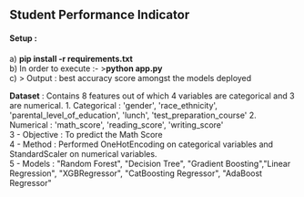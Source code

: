 ## Student Performance Indicator
#### Setup : <br> 
a) **pip install -r requirements.txt** <br>
b) In order to execute :- >**python app.py** <br>
c) > Output : best accuracy score amongst the models deployed

**Dataset** : Contains 8 features out of which 4 variables are categorical and 3 are numerical. 1. Categorical : 'gender', 'race_ethnicity', 'parental_level_of_education', 'lunch', 'test_preparation_course'
2. Numerical : 'math_score', 'reading_score', 'writing_score' <br>
3 - Objective : To predict the Math Score <br>
4 - Method : Performed OneHotEncoding on categorical variables and StandardScaler on numerical variables. <br>
5 - Models : "Random Forest", "Decision Tree", "Gradient Boosting","Linear Regression", "XGBRegressor", "CatBoosting Regressor", "AdaBoost Regressor"

